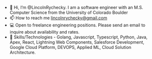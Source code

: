 - 👋 Hi, I’m @LincolnRychecky. I am a software engineer with an M.S. Computer Science from the University of Colorado Boulder
- 📫 How to reach me lincolnrychecky@gmail.com
- 💻 Open to freelance engineering positions. Please send an email to inquire about availability and rates.
- 🚀 Skills/Technologies - Golang, Javascript, Typescript, Python, Java, Apex, React, Lightning Web Components, Salesforce Development, Google Cloud Platform, DEVOPS, Applied ML, Cloud Solution Architecture.
<!---
LincolnRychecky/LincolnRychecky is a ✨ special ✨ repository because its `README.md` (this file) appears on your GitHub profile.
You can click the Preview link to take a look at your changes.
--->
